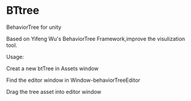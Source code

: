 # BTtree
BehaviorTree for unity

Based on Yifeng Wu's BehaviorTree Framework,improve the visulization tool.

Usage:

Creat a new btTree in Assets window

Find the editor window in Window-behaviorTreeEditor

Drag the tree asset into editor window
